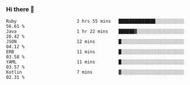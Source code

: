 ### Hi there 👋

<!--START_SECTION:waka-->

```text
Ruby                       2 hrs 55 mins   ██████████████░░░░░░░░░░░   56.61 %
Java                       1 hr 22 mins    ██████▓░░░░░░░░░░░░░░░░░░   26.42 %
JSON                       12 mins         █░░░░░░░░░░░░░░░░░░░░░░░░   04.12 %
ERB                        11 mins         █░░░░░░░░░░░░░░░░░░░░░░░░   03.58 %
YAML                       11 mins         █░░░░░░░░░░░░░░░░░░░░░░░░   03.57 %
Kotlin                     7 mins          ▓░░░░░░░░░░░░░░░░░░░░░░░░   02.31 %
```

<!--END_SECTION:waka-->

<!--
**jerry-shao/jerry-shao** is a ✨ _special_ ✨ repository because its `README.md` (this file) appears on your GitHub profile.

Here are some ideas to get you started:

- 🔭 I’m currently working on ...
- 🌱 I’m currently learning ...
- 👯 I’m looking to collaborate on ...
- 🤔 I’m looking for help with ...
- 💬 Ask me about ...
- 📫 How to reach me: ...
- 😄 Pronouns: ...
- ⚡ Fun fact: ...
-->
